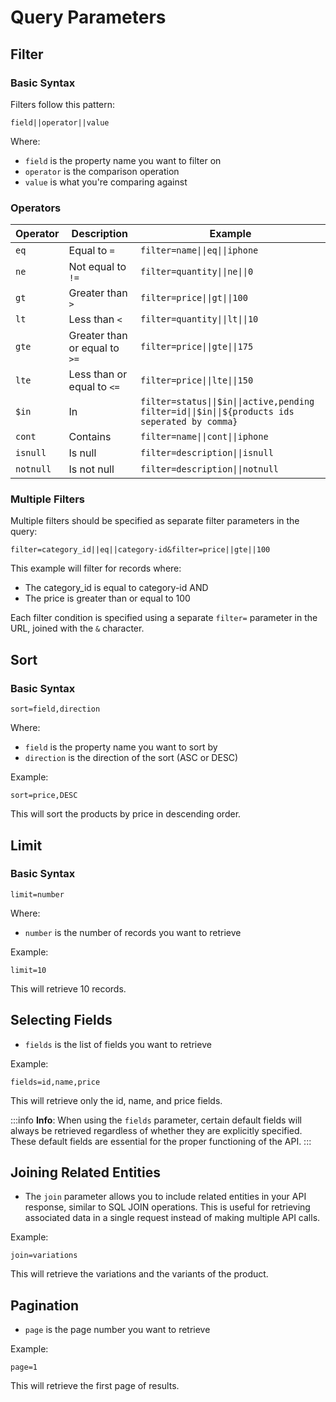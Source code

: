 # Query Parameters

## Filter

### Basic Syntax

Filters follow this pattern:

```
field||operator||value
```

Where:

- `field` is the property name you want to filter on
- `operator` is the comparison operation
- `value` is what you're comparing against

### Operators

| Operator  | Description                   | Example                                                                                               |
| --------- | ----------------------------- | ----------------------------------------------------------------------------------------------------- |
| `eq`      | Equal to `=`                  | `filter=name\|\|eq\|\|iphone`                                                                         |
| `ne`      | Not equal to `!=`             | `filter=quantity\|\|ne\|\|0`                                                                          |
| `gt`      | Greater than `>`              | `filter=price\|\|gt\|\|100`                                                                           |
| `lt`      | Less than `<`                 | `filter=quantity\|\|lt\|\|10`                                                                         |
| `gte`     | Greater than or equal to `>=` | `filter=price\|\|gte\|\|175`                                                                          |
| `lte`     | Less than or equal to `<=`    | `filter=price\|\|lte\|\|150`                                                                          |
| `$in`     | In                            | `filter=status\|\|$in\|\|active,pending`<br/>`filter=id\|\|$in\|\|${products ids seperated by comma}` |
| `cont`    | Contains                      | `filter=name\|\|cont\|\|iphone`                                                                       |
| `isnull`  | Is null                       | `filter=description\|\|isnull`                                                                        |
| `notnull` | Is not null                   | `filter=description\|\|notnull`                                                                       |

### Multiple Filters

Multiple filters should be specified as separate filter parameters in the query:

```
filter=category_id||eq||category-id&filter=price||gte||100
```

This example will filter for records where:

- The category_id is equal to category-id AND
- The price is greater than or equal to 100

Each filter condition is specified using a separate `filter=` parameter in the URL, joined with the `&` character.

## Sort

### Basic Syntax

```
sort=field,direction
```

Where:

- `field` is the property name you want to sort by
- `direction` is the direction of the sort (ASC or DESC)

Example:

```
sort=price,DESC
```

This will sort the products by price in descending order.

## Limit

### Basic Syntax

```
limit=number
```

Where:

- `number` is the number of records you want to retrieve

Example:

```
limit=10
```

This will retrieve 10 records.

## Selecting Fields

- `fields` is the list of fields you want to retrieve

Example:

```
fields=id,name,price
```

This will retrieve only the id, name, and price fields.

:::info
**Info**: When using the `fields` parameter, certain default fields will always be retrieved regardless of whether they are explicitly specified. These default fields are essential for the proper functioning of the API.
:::

## Joining Related Entities

- The `join` parameter allows you to include related entities in your API response, similar to SQL JOIN operations. This is useful for retrieving associated data in a single request instead of making multiple API calls.

Example:

```
join=variations
```

This will retrieve the variations and the variants of the product.

## Pagination

- `page` is the page number you want to retrieve

Example:

```
page=1
```

This will retrieve the first page of results.
